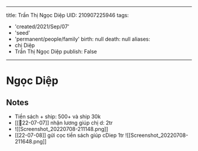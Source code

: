 
---
title: Trần Thị Ngọc Diệp
UID: 210907225946
tags:
  - 'created/2021/Sep/07'
  - 'seed'
  - 'permanent/people/family'
birth: null
death: null
aliases:
  - chị Diệp
  - Trần Thị Ngọc Diệp
publish: False
---
# Ngọc Diệp

## Notes
- Tiền sách + ship: 500+ và ship 30k
- [[📝22-07-07]] nhận lương giúp chị d: 2tr
- ![[Screenshot_20220708-211148.png]]
- [[22-07-08]] gửi cọc tiền sách giúp cDiep 1tr
![[Screenshot_20220708-211648.png]]

